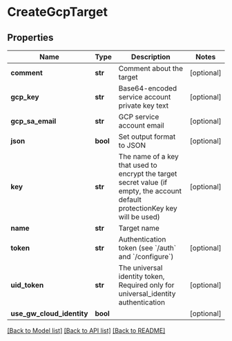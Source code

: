 # CreateGcpTarget

## Properties
Name | Type | Description | Notes
------------ | ------------- | ------------- | -------------
**comment** | **str** | Comment about the target | [optional] 
**gcp_key** | **str** | Base64-encoded service account private key text | [optional] 
**gcp_sa_email** | **str** | GCP service account email | [optional] 
**json** | **bool** | Set output format to JSON | [optional] 
**key** | **str** | The name of a key that used to encrypt the target secret value (if empty, the account default protectionKey key will be used) | [optional] 
**name** | **str** | Target name | 
**token** | **str** | Authentication token (see &#x60;/auth&#x60; and &#x60;/configure&#x60;) | [optional] 
**uid_token** | **str** | The universal identity token, Required only for universal_identity authentication | [optional] 
**use_gw_cloud_identity** | **bool** |  | [optional] 

[[Back to Model list]](../README.md#documentation-for-models) [[Back to API list]](../README.md#documentation-for-api-endpoints) [[Back to README]](../README.md)


